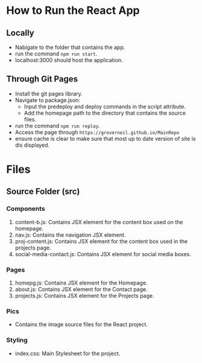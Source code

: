 # How to Run the React App

## Locally

- Nabigate to the folder that contains the app.
- run the command `npm run start`.
- localhost:3000 should host the application.

## Through Git Pages

- Install the git pages library.
- Navigate to package.json:
    - Input the predeploy and deploy commands in the script attribute.
    - Add the homepage path to the directory that contains the source files.
- run the command `npm run reploy`.
- Access the page through `https://groverneil.github.io/MainRepo`
- ensure cache is clear to make sure that most up to date version of site is dis displayed.

# Files

## Source Folder (src)

### Components

1. content-b.js: Contains JSX element for the content box used on the homepage.
2. nav.js: Contains the navigation JSX element.
3. proj-content.js: Contains JSX element for the content box used in the projects page.
4. social-media-contact.js: Contains JSX element for social media boxes.

### Pages

1. homepg.js: Contains JSX element for the Homepage.
2. about.js: Contains JSX element for the Contact page.
3. projects.js: Contains JSX element for the Projects page.

### Pics

- Contains the image source files for the React project.

### Styling

- index.css: Main Stylesheet for the project.



